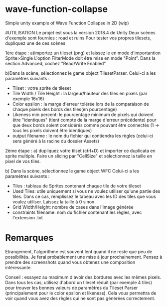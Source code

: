 # wave-function-collapse
Simple unity example of Wave Function Collapse in 2D (wip)


#UTILISATION
Le projet est sous la version 2018.4 de Unity
Deux scènes d'exemple sont fournies : road et ruins
Pour tester vos propres tilesets, dupliquez une de ces scènes


1ère étape :
a)importez un tileset (png) et laissez le en mode d'importantion Sprite>Single
L'option FilterMode doit être mise en mode "Point".
Dans la section Advanced, cochez "Read/Write Enabled"

b)Dans la scène, sélectionnez le game object TilesetParser.
Celui-ci a les paramètres suivants :
- Tilset : votre sprite de tileset
- Tile Width / Tile Height : la largeur/hauteur des tiles en pixels (par exemple 16x16)
- Color epsilon : la marge d'erreur tolérée lors de la comparaison de chaque pixels des bords des tiles(en pourcentage)
- Likeness min percent: le pourcentage minimum de pixels qui doivent être "identiques" (tient compte de la marge d'erreur précédente) pour que deux bords soient considérés comme pouvant être connectés (1 -> tous les pixels doivent être identiques)
- output filename : le nom du fichier qui contiendra les règles (celui-ci sera généré à la racine du dossier Assets)


2ème étape :
a) dupliquez votre tilset (ctrl+D) et importer ce duplicata en sprite multiple.
Faire un slicing par "CellSize" et sélectionnez la taille en pixel de vos tiles.

b) Dans la scène, sélectionnez le game object WFC
Celui-ci a les paramètres suivants :
- Tiles : tableau de Sprites contenant chaque tile de votre tileset
- Used Tiles: utile uniquement si vous ne voulez utiliser qu'une partie des tiles. Dans ce cas, remplissez le tabeau avec les ID des tiles que vous voulez utiliser. Laissez la taille à 0 sinon.
- Grid Width/Height: nombre de cases dans l'image générée
- constraints filename: nom du fichier contenant les règles, avec l'extension .txt



# Remarques
Etrangement, l'algorithme est souvent lent quand il ne reste que peu de possibilités.
Je ferai probablement une mise à jour prochainement.
Pensez à prendre des screenshots quand vous obtenez une composition intéressante.

Conseil : essayez au maximum d'avoir des bordures avec les mêmes pixels.
Dans tous les cas, utilisez d'abord un tileset réduit (par exemple 4 tiles) pour trouver les bonnes valeurs de paramètres du Tileset Parser (principalement pour le color epsilon et likeness). Cela vous permettra de voir quand vous avez des règles qui ne sont pas générées correctement.


